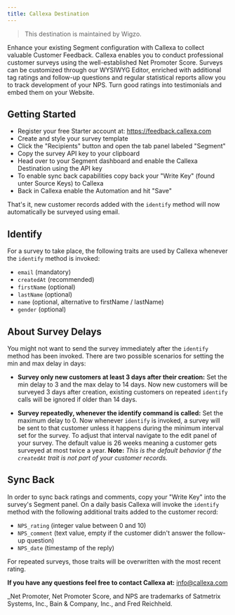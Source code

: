 ```yaml
---
title: Callexa Destination
---
```


> This destination is maintained by Wigzo.

Enhance your existing Segment configuration with Callexa to collect valuable Customer Feedback. Callexa enables you to conduct professional customer surveys using the well-established Net Promoter Score. Surveys can be customized through our WYSIWYG Editor, enriched with additional tag ratings and follow-up questions and regular statistical reports allow you to track development of your NPS. Turn good ratings into testimonials and embed them on your Website.

## Getting Started

- Register your free Starter account at: https://feedback.callexa.com
- Create and style your survey template
- Click the "Recipients" button and open the tab panel labeled "Segment"
- Copy the survey API key to your clipboard
- Head over to your Segment dashboard and enable the Callexa Destination using the API key
- To enable sync back capabilities copy back your "Write Key" (found unter Source Keys) to Callexa
- Back in Callexa enable the Automation and hit "Save"

That's it, new customer records added with the `identify` method will now automatically be surveyed using email.

## Identify

For a survey to take place, the following traits are used by Callexa whenever the `identify` method is invoked:
- `email` (mandatory)
- `createdAt` (recommended)
- `firstName` (optional)
- `lastName` (optional)
- `name` (optional, alternative to firstName / lastName)
- `gender` (optional)

## About Survey Delays

You might not want to send the survey immediately after the `identify` method has been invoked. There are two possible scenarios for setting the min and max delay in days:

- **Survey only new customers at least 3 days after their creation:**
Set the min delay to 3 and the max delay to 14 days. Now new customers will be surveyed 3 days after creation, existing customers on repeated `identify` calls will be ignored if older than 14 days.

- **Survey repeatedly, whenever the identify command is called:**
Set the maximum delay to 0. Now whenever `identify` is invoked, a survey will be sent to that customer unless it happens during the minimum interval set for the survey. To adjust that interval navigate to the edit panel of your survey. The default value is 26 weeks meaning a customer gets surveyed at most twice a year.
__Note:__ _This is the default behavior if the `createdAt` trait is not part of your customer records._

## Sync Back

In order to sync back ratings and comments, copy your "Write Key" into the survey's Segment panel. On a daily basis Callexa will invoke the `identify` method with the following additional traits added to the customer record:

- `NPS_rating` (integer value between 0 and 10)
- `NPS_comment` (text value, empty if the customer didn't answer the follow-up question)
- `NPS_date` (timestamp of the reply)

For repeated surveys, those traits will be overwritten with the most recent rating.

__If you have any questions feel free to contact Callexa at:__ [info@callexa.com](mailto:info@callexa.com?subject=Segment%20Integration)

_Net Promoter, Net Promoter Score, and NPS are trademarks of Satmetrix Systems, Inc., Bain & Company, Inc., and Fred Reichheld.
